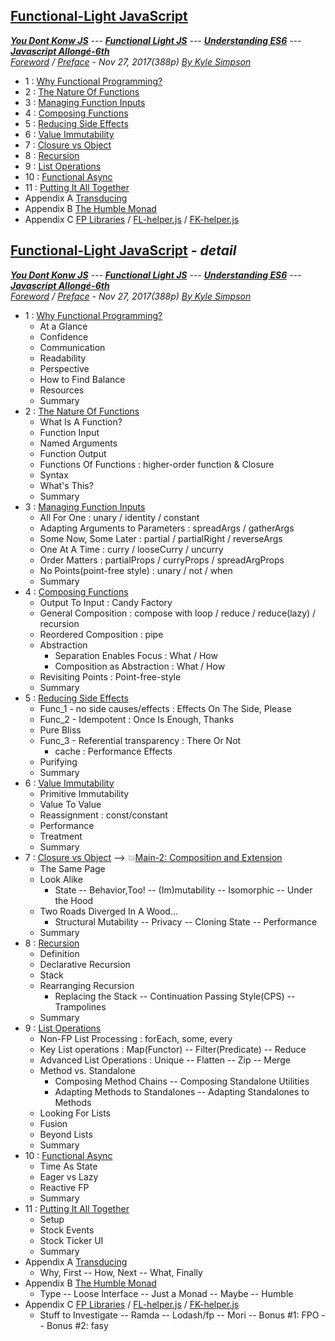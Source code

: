 <a name="top"></a>
## [Functional-Light JavaScript](#middle)
***[You Dont Konw JS]** --- **[Functional Light JS]** --- **[Understanding ES6]** --- **[Javascript Allongé-6th]***     
*[Foreword](foreword.md/#foreword) / [Preface](preface.md/#preface) - Nov 27, 2017(388p) [By Kyle Simpson](https://github.com/getify)*
* 1 : [Why Functional Programming?](ch1.md#functional-light-javascript)
* 2 : [The Nature Of Functions](ch2.md#functional-light-javascript)
* 3 : [Managing Function Inputs](ch3.md#functional-light-javascript)
* 4 : [Composing Functions](ch4.md#functional-light-javascript)
* 5 : [Reducing Side Effects](ch5.md#functional-light-javascript)
* 6 : [Value Immutability](ch6.md#functional-light-javascript)
* 7 : [Closure vs Object](ch7.md#functional-light-javascript)
* 8 : [Recursion](ch8.md#functional-light-javascript)
* 9 : [List Operations](ch9.md#functional-light-javascript)
* 10 : [Functional Async](ch10.md#functional-light-javascript)
* 11 : [Putting It All Together](ch11.md#functional-light-javascript)
* Appendix A [Transducing](apA.md#functional-light-javascript)
* Appendix B [The Humble Monad](apB.md#functional-light-javascript)
* Appendix C [FP Libraries](apC.md#functional-light-javascript) / [FL-helper.js](FL-helper.js) / [FK-helper.js](FK-helper.js)

<a name="middle"></a>
## [Functional-Light JavaScript](#top) *- detail*
***[You Dont Konw JS][det_1]** --- **[Functional Light JS][det_2]** --- **[Understanding ES6][det_3]** --- **[Javascript Allongé-6th][det_4]***  
*[Foreword](foreword.md/#foreword) / [Preface](preface.md/#preface) - Nov 27, 2017(388p) [By Kyle Simpson](https://github.com/getify)*
* 1 : [Why Functional Programming?](ch1.md#functional-light-javascript)
    * At a Glance
    * Confidence
    * Communication
    * Readability
    * Perspective
    * How to Find Balance
    * Resources
    * Summary
* 2 : [The Nature Of Functions](ch2.md#functional-light-javascript)
    * What Is A Function?
    * Function Input
    * Named Arguments
    * Function Output
    * Functions Of Functions : higher-order function & Closure
    * Syntax 
    * What's This?
    * Summary
* 3 : [Managing Function Inputs](ch3.md#functional-light-javascript)
    * All For One : unary / identity / constant
    * Adapting Arguments to Parameters : spreadArgs / gatherArgs
    * Some Now, Some Later : partial / partialRight / reverseArgs
    * One At A Time : curry / looseCurry / uncurry
    * Order Matters : partialProps / curryProps / spreadArgProps
    * No Points(point-free style) : unary / not / when
    * Summary
* 4 : [Composing Functions](ch4.md#functional-light-javascript)
    * Output To Input : Candy Factory
    * General Composition : compose with loop / reduce / reduce(lazy) / recursion
    * Reordered Composition : pipe
    * Abstraction
        * Separation Enables Focus : What / How
        * Composition as Abstraction : What / How
    * Revisiting Points : Point-free-style
    * Summary
* 5 : [Reducing Side Effects](ch5.md#functional-light-javascript)
    * Func_1 - no side causes/effects : Effects On The Side, Please
    * Func_2 - Idempotent : Once Is Enough, Thanks
    * Pure Bliss
    * Func_3 - Referential transparency : There Or Not
        * cache : Performance Effects
    * Purifying
    * Summary
* 6 : [Value Immutability](ch6.md#functional-light-javascript)
    * Primitive Immutability
    * Value To Value
    * Reassignment : const/constant
    * Performance
    * Treatment
    * Summary
* 7 : [Closure vs Object](ch7.md#functional-light-javascript) --> :boom:[Main-2: Composition and Extension][det_4]
    * The Same Page
    * Look Alike
        * State -- Behavior,Too! -- (Im)mutability -- Isomorphic -- Under the Hood
    * Two Roads Diverged In A Wood...   
        * Structural Mutability -- Privacy -- Cloning State -- Performance
    * Summary
* 8 : [Recursion](ch8.md#functional-light-javascript)
    * Definition
    * Declarative Recursion
    * Stack
    * Rearranging Recursion
        * Replacing the Stack -- Continuation Passing Style(CPS) -- Trampolines
    * Summary
* 9 : [List Operations](ch9.md#functional-light-javascript)
    * Non-FP List Processing : forEach, some, every
    * Key List operations : Map(Functor) -- Filter(Predicate) -- Reduce
    * Advanced List Operations : Unique -- Flatten -- Zip -- Merge
    * Method vs. Standalone
        * Composing Method Chains -- Composing Standalone Utilities
        * Adapting Methods to Standalones -- Adapting Standalones to Methods
    * Looking For Lists
    * Fusion
    * Beyond Lists
    * Summary
* 10 : [Functional Async](ch10.md#functional-light-javascript)
    * Time As State
    * Eager vs Lazy
    * Reactive FP
    * Summary
* 11 : [Putting It All Together](ch11.md#functional-light-javascript)
    * Setup
    * Stock Events
    * Stock Ticker UI
    * Summary
* Appendix A [Transducing](apA.md#functional-light-javascript)
    * Why, First -- How, Next -- What, Finally
* Appendix B [The Humble Monad](apB.md#functional-light-javascript)
    * Type -- Loose Interface -- Just a Monad -- Maybe -- Humble
* Appendix C [FP Libraries](apC.md#functional-light-javascript) / [FL-helper.js](FL-helper.js) / [FK-helper.js](FK-helper.js)
    * Stuff to Investigate -- Ramda -- Lodash/fp -- Mori -- Bonus #1: FPO -- Bonus #2: fasy
    
[You Dont Konw JS]: https://github.com/ky27100/You-Dont-Know-JS/tree/1st-ed
[Functional Light JS]: https://github.com/ky27100/Functional-Light-JS/blob/master/manuscript/toc.md#top
[Understanding ES6]: https://github.com/ky27100/understandinges6/blob/master/manuscript/toc.md#top
[Javascript Allongé-6th]: https://github.com/ky27100/javascript-allonge-six/blob/master/myAllonge/markdown/toc.md#top

[det_1]: https://github.com/getify/You-Dont-Know-JS/blob/1st-ed/README.md
[det_2]: https://github.com/kiyounglee/Functional-Light-JS/blob/master/manuscript/toc.md#middle
[det_3]: https://github.com/kiyounglee/understandinges6/blob/master/manuscript/toc.md#middle
[det_4]: https://github.com/kiyounglee/javascript-allonge-six/blob/master/myAllonge/markdown/toc.md#middle
